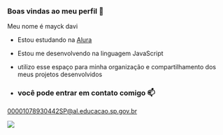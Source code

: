### Boas vindas ao meu perfil 🖤

Meu nome é mayck davi

- Estou estudando na [Alura](https://www.alura.com.br)
- Estou me desenvolvendo na linguagem JavaScript
- utilizo esse espaço para minha organização e compartilhamento dos meus projetos desenvolvidos

- ### você pode entrar em contato comigo 📫

00001078930442SP@al.educacao.sp.gov.br

![](https://media.tenor.com/NqGNIBQZsoAAAAAM/overlord-ainz-ooal-gown.gif)
